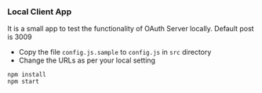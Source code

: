 ### Local Client App

It is a small app to test the functionality of OAuth Server locally.
Default post is 3009

* Copy the file `config.js.sample` to `config.js` in `src` directory
* Change the URLs as per your local setting

```
npm install
npm start
```